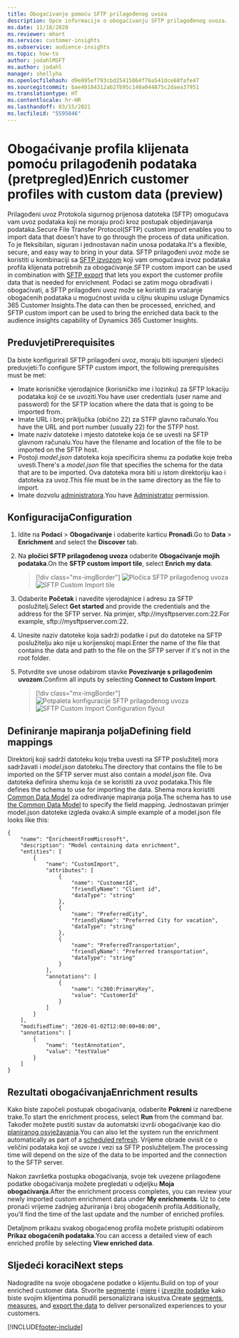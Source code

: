 ```yaml
---
title: Obogaćivanje pomoću SFTP prilagođenog uvoza
description: Opće informacije o obogaćivanju SFTP prilagođenog uvoza.
ms.date: 11/18/2020
ms.reviewer: mhart
ms.service: customer-insights
ms.subservice: audience-insights
ms.topic: how-to
author: jodahlMSFT
ms.author: jodahl
manager: shellyha
ms.openlocfilehash: d9e095ef793cbd25415864f76a541dce68fafe47
ms.sourcegitcommit: bae40184312ab27b95c140a044875c2daea37951
ms.translationtype: HT
ms.contentlocale: hr-HR
ms.lasthandoff: 03/15/2021
ms.locfileid: "5595846"
---
```

# <a name="enrich-customer-profiles-with-custom-data-preview"></a><span data-ttu-id="815b8-103">Obogaćivanje profila klijenata pomoću prilagođenih podataka (pretpregled)</span><span class="sxs-lookup"><span data-stu-id="815b8-103">Enrich customer profiles with custom data (preview)</span></span>

<span data-ttu-id="815b8-104">Prilagođeni uvoz Protokola sigurnog prijenosa datoteka (SFTP) omogućava vam uvoz podataka koji ne moraju proći kroz postupak objedinjavanja podataka.</span><span class="sxs-lookup"><span data-stu-id="815b8-104">Secure File Transfer Protocol(SFTP) custom import enables you to import data that doesn't have to go through the process of data unification.</span></span> <span data-ttu-id="815b8-105">To je fleksibilan, siguran i jednostavan način unosa podataka.</span><span class="sxs-lookup"><span data-stu-id="815b8-105">It's a flexible, secure, and easy way to bring in your data.</span></span> <span data-ttu-id="815b8-106">SFTP prilagođeni uvoz može se koristiti u kombinaciji sa [SFTP izvozom](export-sftp.md) koji vam omogućava izvoz podataka profila klijenata potrebnih za obogaćivanje.</span><span class="sxs-lookup"><span data-stu-id="815b8-106">SFTP custom import can be used in combination with [SFTP export](export-sftp.md) that lets you export the customer profile data that is needed for enrichment.</span></span> <span data-ttu-id="815b8-107">Podaci se zatim mogu obrađivati i obogaćivati, a SFTP prilagođeni uvoz može se koristiti za vraćanje obogaćenih podataka u mogućnost uvida u ciljnu skupinu usluge Dynamics 365 Customer Insights.</span><span class="sxs-lookup"><span data-stu-id="815b8-107">The data can then be processed, enriched, and SFTP custom import can be used to bring the enriched data back to the audience insights capability of Dynamics 365 Customer Insights.</span></span>

## <a name="prerequisites"></a><span data-ttu-id="815b8-108">Preduvjeti</span><span class="sxs-lookup"><span data-stu-id="815b8-108">Prerequisites</span></span>

<span data-ttu-id="815b8-109">Da biste konfigurirali SFTP prilagođeni uvoz, moraju biti ispunjeni sljedeći preduvjeti:</span><span class="sxs-lookup"><span data-stu-id="815b8-109">To configure SFTP custom import, the following prerequisites must be met:</span></span>

- <span data-ttu-id="815b8-110">Imate korisničke vjerodajnice (korisničko ime i lozinku) za SFTP lokaciju podataka koji će se uvoziti.</span><span class="sxs-lookup"><span data-stu-id="815b8-110">You have user credentials (user name and password) for the SFTP location where the data that is going to be imported from.</span></span>
- <span data-ttu-id="815b8-111">Imate URL i broj priključka (obično 22) za STFP glavno računalo.</span><span class="sxs-lookup"><span data-stu-id="815b8-111">You have the URL and port number (usually 22) for the STFP host.</span></span>
- <span data-ttu-id="815b8-112">Imate naziv datoteke i mjesto datoteke koja će se uvesti na SFTP glavnom računalu.</span><span class="sxs-lookup"><span data-stu-id="815b8-112">You have the filename and location of the file to be imported on the SFTP host.</span></span>
- <span data-ttu-id="815b8-113">Postoji *model.json* datoteka koja specificira shemu za podatke koje treba uvesti.</span><span class="sxs-lookup"><span data-stu-id="815b8-113">There's a *model.json* file that specifies the schema for the data that are to be imported.</span></span> <span data-ttu-id="815b8-114">Ova datoteka mora biti u istom direktoriju kao i datoteka za uvoz.</span><span class="sxs-lookup"><span data-stu-id="815b8-114">This file must be in the same directory as the file to import.</span></span>
- <span data-ttu-id="815b8-115">Imate dozvolu [administratora](permissions.md#administrator).</span><span class="sxs-lookup"><span data-stu-id="815b8-115">You have [Administrator](permissions.md#administrator) permission.</span></span>

## <a name="configuration"></a><span data-ttu-id="815b8-116">Konfiguracija</span><span class="sxs-lookup"><span data-stu-id="815b8-116">Configuration</span></span>

1. <span data-ttu-id="815b8-117">Idite na **Podaci** > **Obogaćivanje** i odaberite karticu **Pronađi**.</span><span class="sxs-lookup"><span data-stu-id="815b8-117">Go to **Data** > **Enrichment** and select the **Discover** tab.</span></span>

1. <span data-ttu-id="815b8-118">Na **pločici SFTP prilagođenog uvoza** odaberite **Obogaćivanje mojih podataka**.</span><span class="sxs-lookup"><span data-stu-id="815b8-118">On the **SFTP custom import tile**, select **Enrich my data**.</span></span>

   > [!div class="mx-imgBorder"]
   > <span data-ttu-id="815b8-119">![Pločica SFTP prilagođenog uvoza](media/SFTP_Custom_Import_tile.png "Pločica SFTP prilagođenog uvoza")</span><span class="sxs-lookup"><span data-stu-id="815b8-119">![SFTP Custom Import tile](media/SFTP_Custom_Import_tile.png "SFTP Custom Import tile")</span></span>

1. <span data-ttu-id="815b8-120">Odaberite **Početak** i navedite vjerodajnice i adresu za SFTP poslužitelj.</span><span class="sxs-lookup"><span data-stu-id="815b8-120">Select **Get started** and provide the credentials and the address for the SFTP server.</span></span> <span data-ttu-id="815b8-121">Na primjer, sftp://mysftpserver.com:22.</span><span class="sxs-lookup"><span data-stu-id="815b8-121">For example, sftp://mysftpserver.com:22.</span></span>

1. <span data-ttu-id="815b8-122">Unesite naziv datoteke koja sadrži podatke i put do datoteke na SFTP poslužitelju ako nije u korijenskoj mapi.</span><span class="sxs-lookup"><span data-stu-id="815b8-122">Enter the name of the file that contains the data and path to the file on the SFTP server if it's not in the root folder.</span></span>

1. <span data-ttu-id="815b8-123">Potvrdite sve unose odabirom stavke **Povezivanje s prilagođenim uvozom**.</span><span class="sxs-lookup"><span data-stu-id="815b8-123">Confirm all inputs by selecting **Connect to Custom Import**.</span></span>

   > [!div class="mx-imgBorder"]
   > <span data-ttu-id="815b8-124">![Potpaleta konfiguracije SFTP prilagođenog uvoza](media/SFTP_Custom_Import_Configuration_flyout.png "Potpaleta konfiguracije SFTP prilagođenog uvoza")</span><span class="sxs-lookup"><span data-stu-id="815b8-124">![SFTP Custom Import Configuration flyout](media/SFTP_Custom_Import_Configuration_flyout.png "SFTP Custom Import Configuration flyout")</span></span>

## <a name="defining-field-mappings"></a><span data-ttu-id="815b8-125">Definiranje mapiranja polja</span><span class="sxs-lookup"><span data-stu-id="815b8-125">Defining field mappings</span></span> 

<span data-ttu-id="815b8-126">Direktorij koji sadrži datoteku koju treba uvesti na SFTP poslužitelj mora sadržavati i *model.json* datoteku.</span><span class="sxs-lookup"><span data-stu-id="815b8-126">The directory that contains the file to be imported on the SFTP server must also contain a *model.json* file.</span></span> <span data-ttu-id="815b8-127">Ova datoteka definira shemu koja će se koristiti za uvoz podataka.</span><span class="sxs-lookup"><span data-stu-id="815b8-127">This file defines the schema to use for importing the data.</span></span> <span data-ttu-id="815b8-128">Shema mora koristiti [Common Data Model](/common-data-model/) za određivanje mapiranja polja.</span><span class="sxs-lookup"><span data-stu-id="815b8-128">The schema has to use [the Common Data Model](/common-data-model/) to specify the field mapping.</span></span> <span data-ttu-id="815b8-129">Jednostavan primjer model.json datoteke izgleda ovako:</span><span class="sxs-lookup"><span data-stu-id="815b8-129">A simple example of a model.json file looks like this:</span></span>

```
{
    "name": "EnrichmentFromMicrosoft",
    "description": "Model containing data enrichment",
    "entities": [
        {
            "name": "CustomImport",
            "attributes": [
                {
                    "name": "CustomerId",
                    "friendlyName": "Client id",
                    "dataType": "string"
                },
                {
                    "name": "PreferredCity",
                    "friendlyName": "Preferred City for vacation",
                    "dataType": "string"
                },
                {
                    "name": "PreferredTransportation",
                    "friendlyName": "Preferred transportation",
                    "dataType": "string"
                }
            ],
            "annotations": [
                {
                    "name": "c360:PrimaryKey",
                    "value": "CustomerId"
                }
            ]
        }
    ],
    "modifiedTime": "2020-01-02T12:00:00+08:00",
    "annotations": [
        {
            "name": "testAnnotation",
            "value": "testValue"
        }
    ]
}
```

## <a name="enrichment-results"></a><span data-ttu-id="815b8-130">Rezultati obogaćivanja</span><span class="sxs-lookup"><span data-stu-id="815b8-130">Enrichment results</span></span>

<span data-ttu-id="815b8-131">Kako biste započeli postupak obogaćivanja, odaberite **Pokreni** iz naredbene trake.</span><span class="sxs-lookup"><span data-stu-id="815b8-131">To start the enrichment process, select **Run** from the command bar.</span></span> <span data-ttu-id="815b8-132">Također možete pustiti sustav da automatski izvrši obogaćivanje kao dio [ planiranog osvježavanja](system.md#schedule-tab).</span><span class="sxs-lookup"><span data-stu-id="815b8-132">You can also let the system run the enrichment automatically as part of a [scheduled refresh](system.md#schedule-tab).</span></span> <span data-ttu-id="815b8-133">Vrijeme obrade ovisit će o veličini podataka koji se uvoze i vezi sa SFTP poslužiteljem.</span><span class="sxs-lookup"><span data-stu-id="815b8-133">The processing time will depend on the size of the data to be imported and the connection to the SFTP server.</span></span>

<span data-ttu-id="815b8-134">Nakon završetka postupka obogaćivanja, svoje tek uvezene prilagođene podatke obogaćivanja možete pregledati u odjeljku **Moja obogaćivanja**.</span><span class="sxs-lookup"><span data-stu-id="815b8-134">After the enrichment process completes, you can review your newly imported custom enrichment data under **My enrichments**.</span></span> <span data-ttu-id="815b8-135">Uz to ćete pronaći vrijeme zadnjeg ažuriranja i broj obogaćenih profila.</span><span class="sxs-lookup"><span data-stu-id="815b8-135">Additionally, you'll find the time of the last update and the number of enriched profiles.</span></span>

<span data-ttu-id="815b8-136">Detaljnom prikazu svakog obogaćenog profila možete pristupiti odabirom **Prikaz obogaćenih podataka**.</span><span class="sxs-lookup"><span data-stu-id="815b8-136">You can access a detailed view of each enriched profile by selecting **View enriched data**.</span></span>

## <a name="next-steps"></a><span data-ttu-id="815b8-137">Sljedeći koraci</span><span class="sxs-lookup"><span data-stu-id="815b8-137">Next steps</span></span>

<span data-ttu-id="815b8-138">Nadogradite na svoje obogaćene podatke o klijentu.</span><span class="sxs-lookup"><span data-stu-id="815b8-138">Build on top of your enriched customer data.</span></span> <span data-ttu-id="815b8-139">Stvorite [segmente](segments.md) i [mjere](measures.md) i [izvezite podatke](export-destinations.md) kako biste svojim klijentima ponudili personalizirana iskustva.</span><span class="sxs-lookup"><span data-stu-id="815b8-139">Create [segments](segments.md), [measures](measures.md), and [export the data](export-destinations.md) to deliver personalized experiences to your customers.</span></span>




[!INCLUDE[footer-include](../includes/footer-banner.md)]